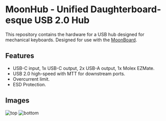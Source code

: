 # MoonHub - Unified Daughterboard-esque USB 2.0 Hub
This repository contains the hardware for a USB hub designed for mechanical keyboards.
Designed for use with the [MoonBoard](https://github.com/certainly1182/MoonBoard).

## Features
- USB-C input, 1x USB-C output, 2x USB-A output, 1x Molex EZMate.
- USB 2.0 high-speed with MTT for downstream ports.
- Overcurrent limit.
- ESD Protection.

## Images
![top](https://certainly1182.github.io/MoonHub/top.png)
![bottom](https://certainly1182.github.io/MoonHub/bottom.png)